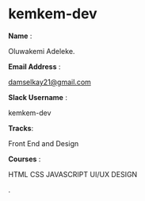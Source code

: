 # kemkem-dev

**Name** :

Oluwakemi Adeleke.

**Email Address** :

damselkay21@gmail.com

**Slack Username** :

kemkem-dev

**Tracks**:

Front End and Design

**Courses** :

HTML
CSS
JAVASCRIPT
UI/UX DESIGN

.
